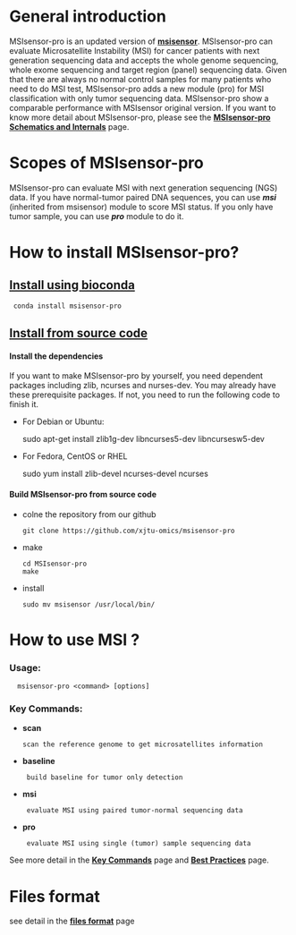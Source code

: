 # General introduction

MSIsensor-pro is an updated version of **[msisensor](https://github.com/ding-lab/msisensor)**. MSIsensor-pro can evaluate Microsatellite Instability (MSI) for cancer patients with next generation sequencing data and accepts the whole genome sequencing, whole exome sequencing and target region (panel) sequencing data. Given that there are always no normal control samples for many patients who need to do MSI test, MSIsensor-pro adds a new module (pro) for MSI classification with only tumor sequencing data. MSIsensor-pro show a comparable performance with MSIsensor original version. If you want to know more detail about MSIsensor-pro, please see the **[MSIsensor-pro Schematics and Internals](https://github.com/xjtu-omics/msisensor-pro/wiki/MSIsensor-pro-Schematics-and-Internals)** page.

# Scopes of MSIsensor-pro

MSIsensor-pro can evaluate MSI with next generation sequencing (NGS) data. If you have normal-tumor paired DNA sequences, you can use _**msi**_ (inherited from msisensor) module to score MSI status. If you only have tumor sample, you can use _**pro**_ module to do it.

# How to install MSIsensor-pro?

##  [ Install using bioconda ](https://github.com/xjtu-omics/msisensor-pro/wiki/How-to-install-MSIsensor-pro#install-using--bioconda)

     conda install msisensor-pro


## [ Install from source code ](https://github.com/xjtu-omics/msisensor-pro/wiki/How-to-install-MSIsensor-pro#install-from-source-code)

#### Install the dependencies
   If you want to make MSIsensor-pro by yourself, you need dependent packages including zlib, ncurses and nurses-dev. You may already have these prerequisite packages. If not, you need to run the following code to finish it.

* For Debian or Ubuntu:

     sudo apt-get install zlib1g-dev libncurses5-dev libncursesw5-dev

* For Fedora, CentOS or RHEL

     sudo yum install zlib-devel ncurses-devel ncurses

#### Build MSIsensor-pro from source code
* colne the repository from our github

      git clone https://github.com/xjtu-omics/msisensor-pro

* make 

      cd MSIsensor-pro
      make
 
* install

      sudo mv msisensor /usr/local/bin/


 

# How to use MSI ? 

### Usage:   
   
      msisensor-pro <command> [options]

### Key Commands:

* **scan**
	  
      scan the reference genome to get microsatellites information

* **baseline**

	   build baseline for tumor only detection

* **msi**

	   evaluate MSI using paired tumor-normal sequencing data

* **pro**

	   evaluate MSI using single (tumor) sample sequencing data 

See more detail in the **[Key Commands](https://github.com/xjtu-omics/msisensor-pro/wiki/Key-Commands)** page and **[Best Practices](https://github.com/xjtu-omics/msisensor-pro/wiki/Best-Practices)** page.

# Files  format

  see detail in the **[files format](https://github.com/xjtu-omics/msisensor-pro/wiki/Files-format)** page
## 
